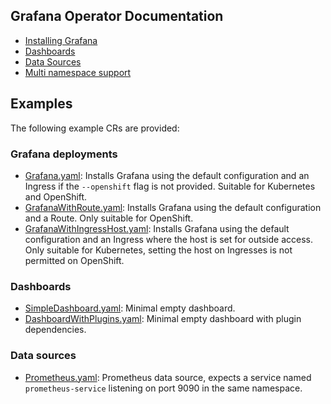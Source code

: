 ## Grafana Operator Documentation

* [Installing Grafana](./deploy_grafana.md)
* [Dashboards](./dashboards.md)
* [Data Sources](./datasources.md)
* [Multi namespace support](./multi_namespace_support.md)

## Examples

The following example CRs are provided:

### Grafana deployments

* [Grafana.yaml](../deploy/examples/Grafana.yaml): Installs Grafana using the default configuration and an Ingress if the `--openshift` flag is not provided. Suitable for Kubernetes and OpenShift.
* [GrafanaWithRoute.yaml](../deploy/examples/GrafanaWithRoute.yaml): Installs Grafana using the default configuration and a Route. Only suitable for OpenShift.  
* [GrafanaWithIngressHost.yaml](../deploy/examples/GrafanaWithIngressHost.yaml): Installs Grafana using the default configuration and an Ingress where the host is set for outside access. Only suitable for Kubernetes, setting the host on Ingresses is not permitted on OpenShift. 

### Dashboards

* [SimpleDashboard.yaml](../deploy/examples/dashboards/SimpleDashboard.yaml): Minimal empty dashboard.
* [DashboardWithPlugins.yaml](../deploy/examples/dashboards/DashboardWithPlugins.yaml): Minimal empty dashboard with plugin dependencies.

### Data sources

* [Prometheus.yaml](../deploy/examples/datasources/Prometheus.yaml): Prometheus data source, expects a service named `prometheus-service` listening on port 9090 in the same namespace.
